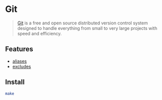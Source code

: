 # Git

> [Git](https://git-scm.com) is a free and open source distributed version control system designed to handle everything from small to very large projects with speed and efficiency.

## Features

* [aliases](config.local)
* [excludes](excludes)

## Install

```sh
make
```
